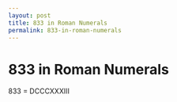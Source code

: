 ```yaml
---
layout: post
title: 833 in Roman Numerals
permalink: 833-in-roman-numerals
---
```


# 833 in Roman Numerals

833 = DCCCXXXIII
